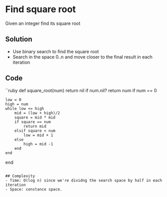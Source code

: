 # Find square root
Given an integer find its square root

## Solution
- Use binary search to find the square root
- Search in the space 0..n and move closer to the final result in each iteration

## Code
``ruby
def square_root(num)
    return nil if num.nil?
    return num if num == 0

    low = 0
    high = num
    while low <= high
        mid = (low + high)/2
        square = mid * mid
        if square == num
            return mid
        elsif square < num
            low = mid + 1
        else
            high = mid -1
        end
    end
end
```

## Complexity
- Time: O(log n) since we're dividng the search space by half in each iteration
- Space: constance space.
